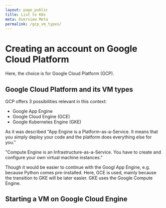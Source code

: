 ```yaml
---
layout: page_public
title: List to K8s
meta: Overview Meta
permalink: /gcp_vm_types/
---
```



# Creating an account on Google Cloud Platform

Here, the choice is for Google Cloud Platform (GCP).



## Google Cloud Platform and its VM types


GCP offers 3 possibilities relevant in this context:
- Google App Engine
- Google Cloud Engine (GCE)
- Google Kubernetes Engine (GKE)

As it was described 
"App Engine is a Platform-as-a-Service. It means that you simply deploy your code and the platform does everything else for you."

"Compute Engine is an Infrastructure-as-a-Service. You have to create and configure your own virtual machine instances."

Though it would be easier to continue with the Googl App Engine, e.g. because Python comes pre-installed. Here, GCE is used, mainly because the transition to GKE will be later easier. GKE uses the Google Compute Engine.


## Starting a VM on Google Cloud Engine




